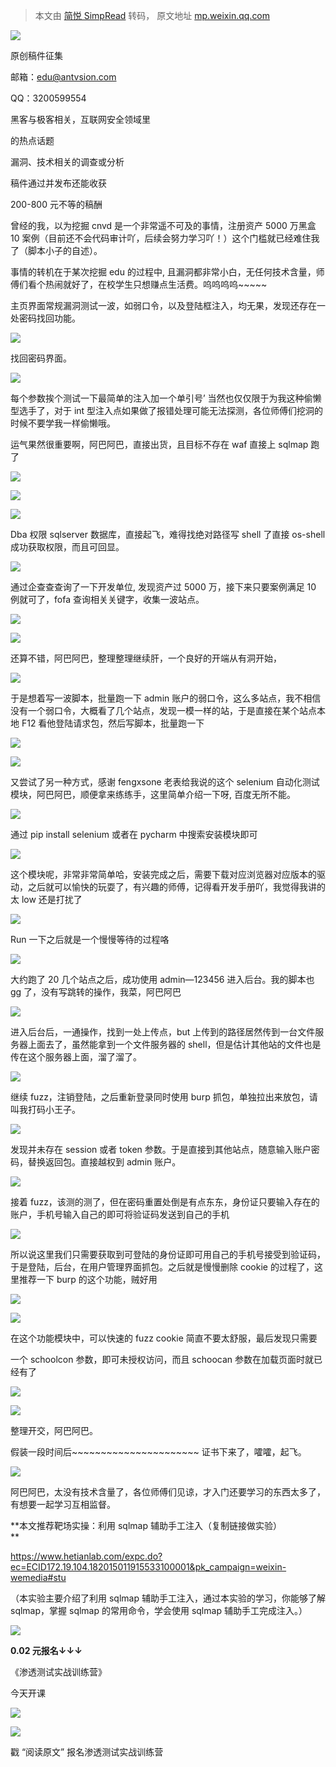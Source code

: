 > 本文由 [简悦 SimpRead](http://ksria.com/simpread/) 转码， 原文地址 [mp.weixin.qq.com](https://mp.weixin.qq.com/s/KgCQ5I_ZQTlExZtaW9BLnA)

![](https://mmbiz.qpic.cn/mmbiz_gif/3RhuVysG9LebHs2DGyKAEgZupcIbXWAgnQlIoLerewyAX3c3bLLg0iaTpJeUuGKrSWsicRvLMXwCIbhkUC8GqGibg/640?wx_fmt=gif)

原创稿件征集

  

邮箱：edu@antvsion.com

QQ：3200599554

黑客与极客相关，互联网安全领域里

的热点话题

漏洞、技术相关的调查或分析

稿件通过并发布还能收获

200-800 元不等的稿酬

曾经的我，以为挖掘 cnvd 是一个非常遥不可及的事情，注册资产 5000 万黑盒 10 案例（目前还不会代码审计吖，后续会努力学习吖！）这个门槛就已经难住我了（脚本小子的自述）。

事情的转机在于某次挖掘 edu 的过程中, 且漏洞都非常小白，无任何技术含量，师傅们看个热闹就好了，在校学生只想赚点生活费。呜呜呜呜~~~~~

主页界面常规漏洞测试一波，如弱口令，以及登陆框注入，均无果，发现还存在一处密码找回功能。

![](https://mmbiz.qpic.cn/mmbiz_png/3RhuVysG9LfCluqPt6ZMQZ0VMfwAv40uQCgmPTfzRkdk1iarT39BSAnzVoyB2ibLVIpsB3IMEdloIw40t6d0ftlQ/640?wx_fmt=png)

找回密码界面。

![](https://mmbiz.qpic.cn/mmbiz_png/3RhuVysG9LfCluqPt6ZMQZ0VMfwAv40ubDEH2oLjI7ibMEWRxJfvee6WCw3Ltpia8ryE9yPIiatf1oUvR2PlHN4jQ/640?wx_fmt=png)

每个参数挨个测试一下最简单的注入加一个单引号’ 当然也仅仅限于为我这种偷懒型选手了，对于 int 型注入点如果做了报错处理可能无法探测，各位师傅们挖洞的时候不要学我一样偷懒哦。

运气果然很重要啊，阿巴阿巴，直接出货，且目标不存在 waf 直接上 sqlmap 跑了

![](https://mmbiz.qpic.cn/mmbiz_png/3RhuVysG9LfCluqPt6ZMQZ0VMfwAv40uEVIPhpOiaIbpVO2bRTyxMIXWZNUc1PPmkp3flyT6RNE1wdkcvh7vO2Q/640?wx_fmt=png)

![](https://mmbiz.qpic.cn/mmbiz_png/3RhuVysG9LfCluqPt6ZMQZ0VMfwAv40usjQJwwUxVSroOwRYHO71WG1vLf4HFlEn5Jbkpic1BKs8bOoh01YYa8Q/640?wx_fmt=png)

![](https://mmbiz.qpic.cn/mmbiz_png/3RhuVysG9LfCluqPt6ZMQZ0VMfwAv40uib7m2uLnvPdSLK1clOAlEsUfdTY2BBelSJJLMrCHbWLQsW6ib5P5yolQ/640?wx_fmt=png)

Dba 权限 sqlserver 数据库，直接起飞，难得找绝对路径写 shell 了直接 os-shell 成功获取权限，而且可回显。

![](https://mmbiz.qpic.cn/mmbiz_png/3RhuVysG9LfCluqPt6ZMQZ0VMfwAv40uOpYC0h0dIgn3pHyjEFyKgsxQL2pc6dTfDRAr0UOLfcKEjpH41LTGWQ/640?wx_fmt=png)

通过企查查查询了一下开发单位, 发现资产过 5000 万，接下来只要案例满足 10 例就可了，fofa 查询相关关键字，收集一波站点。

![](https://mmbiz.qpic.cn/mmbiz_png/3RhuVysG9LfCluqPt6ZMQZ0VMfwAv40ufliamvZuOicO6Iq0F9gOXkYoDqMtcBgVSDDx4Xwqyw8badFnzZSvibQfA/640?wx_fmt=png)

![](https://mmbiz.qpic.cn/mmbiz_png/3RhuVysG9LfCluqPt6ZMQZ0VMfwAv40u8hIS6CCQ3m0dDRFMYVeRSowW3Mk4dw0jf19O4hw4cRN5o425ib3Xk6g/640?wx_fmt=png)  

还算不错，阿巴阿巴，整理整理继续肝，一个良好的开端从有洞开始，  

![](https://mmbiz.qpic.cn/mmbiz_png/3RhuVysG9LfCluqPt6ZMQZ0VMfwAv40unVgnh2tZjo31xEJw5hXTf8fpnTfU4qbxtMCtS1mn9JgPTTDMRicQdoA/640?wx_fmt=png)

于是想着写一波脚本，批量跑一下 admin 账户的弱口令，这么多站点，我不相信没有一个弱口令，大概看了几个站点，发现一模一样的站，于是直接在某个站点本地 F12 看他登陆请求包，然后写脚本，批量跑一下  

![](https://mmbiz.qpic.cn/mmbiz_png/3RhuVysG9LfCluqPt6ZMQZ0VMfwAv40uQOzzS9I0fUVtPjTIFMSQ9cob6uvdajytuMBaptibGv8vXOg8IvS0gcQ/640?wx_fmt=png)

![](https://mmbiz.qpic.cn/mmbiz_png/3RhuVysG9LfCluqPt6ZMQZ0VMfwAv40uJ6XUE3PckkC2ibYcVVk5FL9crZS3xPD7ibz7wjtdibfDsJEJbAByYC1fg/640?wx_fmt=png)

又尝试了另一种方式，感谢 fengxsone 老表给我说的这个 selenium 自动化测试模块，阿巴阿巴，顺便拿来练练手，这里简单介绍一下呀, 百度无所不能。

![](https://mmbiz.qpic.cn/mmbiz_png/3RhuVysG9LfCluqPt6ZMQZ0VMfwAv40u7gtJbwyywAuuwicpja6basMSVGHD5kPj6T3pF8iaqzErVNE9Pua1WdaQ/640?wx_fmt=png)

通过 pip install selenium 或者在 pycharm 中搜索安装模块即可

![](https://mmbiz.qpic.cn/mmbiz_png/3RhuVysG9LfCluqPt6ZMQZ0VMfwAv40u8CwXBztnJXiaBsDDWlUmgKia1KNNDibVeYSJhXR0h8G6Gqw7Z8ptNJesQ/640?wx_fmt=png)

这个模块呢，非常非常简单哈，安装完成之后，需要下载对应浏览器对应版本的驱动，之后就可以愉快的玩耍了，有兴趣的师傅，记得看开发手册吖，我觉得我讲的太 low 还是打扰了

![](https://mmbiz.qpic.cn/mmbiz_png/3RhuVysG9LfCluqPt6ZMQZ0VMfwAv40uAjzElFu9z13yD4ib9xbaxZEoCy9dVlBAd3qMmuWPTSRh1tkE5At071A/640?wx_fmt=png)

Run 一下之后就是一个慢慢等待的过程咯

![](https://mmbiz.qpic.cn/mmbiz_png/3RhuVysG9LfCluqPt6ZMQZ0VMfwAv40uRGjpJwQ9R3hhd4E9auEicK18obv9Kn9fNdXTfZKZdicT5dj80vXAZ12g/640?wx_fmt=png)

大约跑了 20 几个站点之后，成功使用 admin—123456 进入后台。我的脚本也 gg 了，没有写跳转的操作，我菜，阿巴阿巴

![](https://mmbiz.qpic.cn/mmbiz_png/3RhuVysG9LfCluqPt6ZMQZ0VMfwAv40uqTsRaQoGswVHcL6ibLQN3z5nuXWt1OvrzCd2Lbxd3yllKbibg8Jxl6Iw/640?wx_fmt=png)

进入后台后，一通操作，找到一处上传点，but 上传到的路径居然传到一台文件服务器上面去了，虽然能拿到一个文件服务器的 shell，但是估计其他站的文件也是传在这个服务器上面，溜了溜了。

![](https://mmbiz.qpic.cn/mmbiz_png/3RhuVysG9LfCluqPt6ZMQZ0VMfwAv40usqC5fUg3gb4tFkibXeibdiaJiabS2BjNql7n8b2pkubocmwHr16ibOyUUqw/640?wx_fmt=png)

继续 fuzz，注销登陆，之后重新登录同时使用 burp 抓包，单独拉出来放包，请叫我打码小王子。

![](https://mmbiz.qpic.cn/mmbiz_png/3RhuVysG9LfCluqPt6ZMQZ0VMfwAv40uiacIMYDhlCzY5Smss1xQRcleV5gzIqKb9ZTC5vno6iar6uwm7AsqLiafA/640?wx_fmt=png)

发现并未存在 session 或者 token 参数。于是直接到其他站点，随意输入账户密码，替换返回包。直接越权到 admin 账户。

![](https://mmbiz.qpic.cn/mmbiz_png/3RhuVysG9LfCluqPt6ZMQZ0VMfwAv40uCypQDw5J3WNTthUsawwP5d3bQbdakG5JlP42FOR6axOB1DcicInHfEQ/640?wx_fmt=png)

接着 fuzz，该测的测了，但在密码重置处倒是有点东东，身份证只要输入存在的账户，手机号输入自己的即可将验证码发送到自己的手机

![](https://mmbiz.qpic.cn/mmbiz_png/3RhuVysG9LfCluqPt6ZMQZ0VMfwAv40usViarGJQAfRW4ntict6mvHN22aDT1kuOtqnRcgfsjo3rOZCAWYy4IaiaQ/640?wx_fmt=png)

所以说这里我们只需要获取到可登陆的身份证即可用自己的手机号接受到验证码，于是登陆，后台，在用户管理界面抓包。之后就是慢慢删除 cookie 的过程了，这里推荐一下 burp 的这个功能，贼好用

![](https://mmbiz.qpic.cn/mmbiz_png/3RhuVysG9LfCluqPt6ZMQZ0VMfwAv40u0KAayzBvnbJzJgMBduvZbNNJxojU6gkzJ3NG3b3doxeW47hBiavy4hA/640?wx_fmt=png)

![](https://mmbiz.qpic.cn/mmbiz_png/3RhuVysG9LfCluqPt6ZMQZ0VMfwAv40um0oYnfqgNptBUmmZPXM1PSp4qOKa3Z6BWkGG3Rj7j1icCgmTjPSeeEg/640?wx_fmt=png)

在这个功能模块中，可以快速的 fuzz cookie 简直不要太舒服，最后发现只需要  

一个 schoolcon 参数，即可未授权访问，而且 schoocan 参数在加载页面时就已经有了  

![](https://mmbiz.qpic.cn/mmbiz_png/3RhuVysG9LfCluqPt6ZMQZ0VMfwAv40uONW2bLd3TQuKtoBVqzSDCTYntBK1yMRL4ZFKM16Dn6fPFRhiczicemTg/640?wx_fmt=png)

![](https://mmbiz.qpic.cn/mmbiz_png/3RhuVysG9LfCluqPt6ZMQZ0VMfwAv40uNibp2xibOeFbJVKP27IAnle9VyeMpJ2GH5ibk6d750BBRYoEakojhGWvw/640?wx_fmt=png)

整理开交，阿巴阿巴。

假装一段时间后~~~~~~~~~~~~~~~~~~~~~~ 证书下来了，嚯嚯，起飞。

![](https://mmbiz.qpic.cn/mmbiz_png/3RhuVysG9LfCluqPt6ZMQZ0VMfwAv40umBCtZxFlZDAEASHH8eBWOW5owgo34eDQQ0nIHVqtFtNlsP6WLeOIUw/640?wx_fmt=png)

阿巴阿巴，太没有技术含量了，各位师傅们见谅，才入门还要学习的东西太多了，有想要一起学习互相监督。

  
**本文推荐靶场实操：利用 sqlmap 辅助手工注入（复制链接做实验）  
**

https://www.hetianlab.com/expc.do?ec=ECID172.19.104.182015011915533100001&pk_campaign=weixin-wemedia#stu  

（本实验主要介绍了利用 sqlmap 辅助手工注入，通过本实验的学习，你能够了解 sqlmap，掌握 sqlmap 的常用命令，学会使用 sqlmap 辅助手工完成注入。）  

![](https://mmbiz.qpic.cn/mmbiz_png/3RhuVysG9LePLZAbjmQXX3nEX3ZthS07AZ28WhA6ibrSdzypbyhH8cxZ23opOJYpV8TgkjG45SPLN5wzzBqx3Gw/640?wx_fmt=png)  

**0.02 元报名↓↓↓**

《渗透测试实战训练营》  

今天开课

![](https://mmbiz.qpic.cn/mmbiz_png/3RhuVysG9Le0lxb4ntiagSXQ8xrfIWdJ2KsIBf9ia9ys7ibMuiaQeHDvkbnazEZ98s8fMQKZHQ63237cnU6W2wbXvw/640?wx_fmt=png)  

![](https://mmbiz.qpic.cn/mmbiz_gif/3RhuVysG9LeNciacycV6QWlzNIldujmKCMJeicmGQgqATiaX6jPyT5RlUdXUkkt8sd4Sn1j5eXIqz179LBiabwv4Ow/640?wx_fmt=gif)

戳 “阅读原文” 报名渗透测试实战训练营